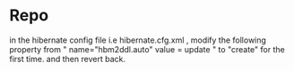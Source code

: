 # Repo

in the hibernate config file i.e hibernate.cfg.xml , modify the following property from
 " name="hbm2ddl.auto" value = update "
to 
 "create" for the first time.
and then revert back.
